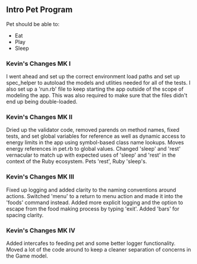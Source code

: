 ## Intro Pet Program

Pet should be able to:  
 - Eat
 - Play
 - Sleep

### Kevin's Changes MK I
I went ahead and set up the correct environment load paths and set up spec_helper to autoload the models and utlities needed for all of the tests. I also set up a 'run.rb' file to keep starting the app outside of the scope of modeling the app. This was also required to make sure that the files didn't end up being double-loaded. 

### Kevin's Changes MK II
Dried up the validator code, removed parends on method names, fixed tests, and set global variables for reference as well as dynamic access to energy limits in the app using symbol-based class name lookups. Moves energy references in pet.rb to global values. Changed 'sleep' and 'rest' vernacular to match up with expected uses of 'sleep' and 'rest' in the context of the Ruby ecosystem. Pets 'rest', Ruby 'sleep's. 

### Kevin's Changes MK III
Fixed up logging and added clarity to the naming conventions around actions. Switched 'menu' to a return to menu action and made it into the 'foods' command instead. Added more explicit logging and the option to escape from the food making process by typing 'exit'. Added 'bars' for spacing clarity. 

### Kevin's Changes MK IV
Added intercafes to feeding pet and some better logger functionality. Moved a lot of the code around to keep a cleaner separation of concerns in the Game model. 